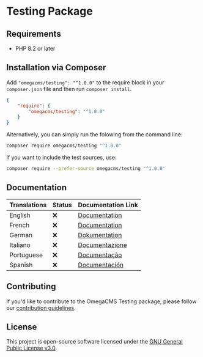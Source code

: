# Testing Package

## Requirements

* PHP 8.2 or later

## Installation via Composer

Add `"omegacms/testing": "^1.0.0"` to the require block in your `composer.json` file and then run `composer install`.

```json
{
    "require": {
        "omegacms/testing": "^1.0.0"
    }
}
```

Alternatively, you can simply run the folowing from the command line:

```sh
composer require omegacms/testing "^1.0.0"
```

If you want to include the test sources, use:

```sh
composer require --prefer-source omegacms/testing "^1.0.0"
```

## Documentation

| Translations  | Status | Documentation Link                 |
| ------------- | ------ | -----------------------------------|
| English       | ❌     | [Documentation](docs/en/index.md)  |
| French        | ❌     | [Documentation](docs/fr/index.md)  |
| German        | ❌     | [Dokumentation](docs/de/index.md)  |
| Italiano      | ❌     | [Documentazione](docs/it/index.md) |
| Portuguese    | ❌     | [Documentação](docs/pt/index.md)   |
| Spanish       | ❌     | [Documentación](docs/es/index.md)  |


## Contributing

If you'd like to contribute to the OmegaCMS Testing package, please follow our [contribution guidelines](CONTRIBUTING.md).

## License

This project is open-source software licensed under the [GNU General Public License v3.0](LICENSE).
